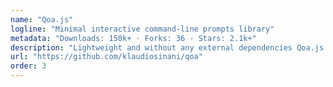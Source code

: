 ```yaml
---
name: "Qoa.js"
logline: "Minimal interactive command-line prompts library"
metadata: "Downloads: 150k+ · Forks: 36 · Stars: 2.1k+"
description: "Lightweight and without any external dependencies Qoa.js enables you to receive various types of user input through a set of intuitive, interactive & verbose command-line prompts."
url: "https://github.com/klaudiosinani/qoa"
order: 3
---
```


